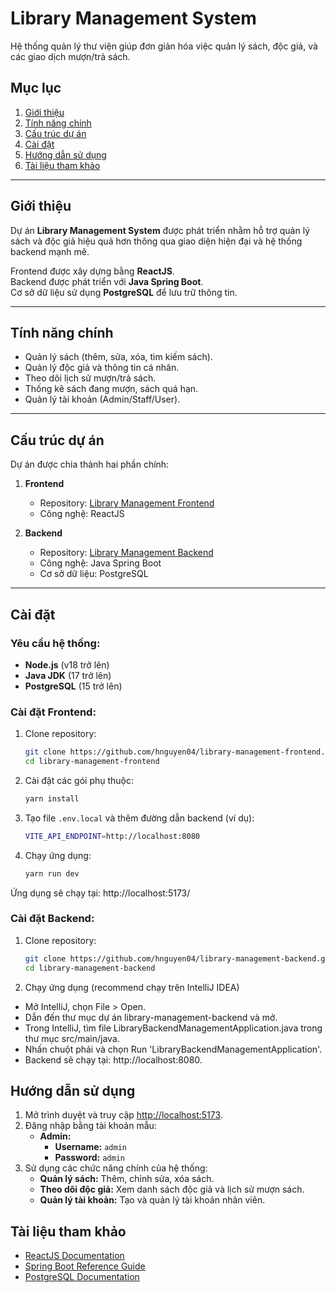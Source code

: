 # Library Management System  

Hệ thống quản lý thư viện giúp đơn giản hóa việc quản lý sách, độc giả, và các giao dịch mượn/trả sách.  

## Mục lục  
1. [Giới thiệu](#giới-thiệu)  
2. [Tính năng chính](#tính-năng-chính)  
3. [Cấu trúc dự án](#cấu-trúc-dự-án)  
4. [Cài đặt](#cài-đặt)  
5. [Hướng dẫn sử dụng](#hướng-dẫn-sử-dụng)  
6. [Tài liệu tham khảo](#tài-liệu-tham-khảo)  

---

## Giới thiệu  
Dự án **Library Management System** được phát triển nhằm hỗ trợ quản lý sách và độc giả hiệu quả hơn thông qua giao diện hiện đại và hệ thống backend mạnh mẽ.  

Frontend được xây dựng bằng **ReactJS**.  
Backend được phát triển với **Java Spring Boot**.  
Cơ sở dữ liệu sử dụng **PostgreSQL** để lưu trữ thông tin.  

---

## Tính năng chính  
- Quản lý sách (thêm, sửa, xóa, tìm kiếm sách).  
- Quản lý độc giả và thông tin cá nhân.  
- Theo dõi lịch sử mượn/trả sách.  
- Thống kê sách đang mượn, sách quá hạn.  
- Quản lý tài khoản (Admin/Staff/User).  

---

## Cấu trúc dự án  
Dự án được chia thành hai phần chính:  
1. **Frontend**  
   - Repository: [Library Management Frontend](https://github.com/hnguyen04/library-management-frontend)  
   - Công nghệ: ReactJS  

2. **Backend**  
   - Repository: [Library Management Backend](https://github.com/hnguyen04/library-management-backend)  
   - Công nghệ: Java Spring Boot  
   - Cơ sở dữ liệu: PostgreSQL  

---

## Cài đặt  
### Yêu cầu hệ thống:  
- **Node.js** (v18 trở lên)  
- **Java JDK** (17 trở lên)  
- **PostgreSQL** (15 trở lên)  

### Cài đặt Frontend:  
1. Clone repository:
   ```bash
   git clone https://github.com/hnguyen04/library-management-frontend.git
   cd library-management-frontend

2. Cài đặt các gói phụ thuộc:
   ```bash
   yarn install
   ```
3. Tạo file `.env.local` và thêm đường dẫn backend (ví dụ):
   ```bash
   VITE_API_ENDPOINT=http://localhost:8080
   ```
4. Chạy ứng dụng:
   ```bash
   yarn run dev
   ```
Ứng dụng sẽ chạy tại: http://localhost:5173/


### Cài đặt Backend:
1. Clone repository:
   ```bash
   git clone https://github.com/hnguyen04/library-management-backend.git
   cd library-management-backend
2. Chạy ứng dụng (recommend chạy trên IntelliJ IDEA)
  - Mở IntelliJ, chọn File > Open.
  - Dẫn đến thư mục dự án library-management-backend và mở.
  - Trong IntelliJ, tìm file LibraryBackendManagementApplication.java trong thư mục src/main/java.
  - Nhấn chuột phải và chọn Run 'LibraryBackendManagementApplication'.
  - Backend sẽ chạy tại: http://localhost:8080.

## Hướng dẫn sử dụng  
1. Mở trình duyệt và truy cập [http://localhost:5173](http://localhost:5173).  
2. Đăng nhập bằng tài khoản mẫu:  
   - **Admin:**  
     - **Username:** `admin`  
     - **Password:** `admin`  
3. Sử dụng các chức năng chính của hệ thống:  
   - **Quản lý sách:** Thêm, chỉnh sửa, xóa sách.
   - **Theo dõi độc giả:** Xem danh sách độc giả và lịch sử mượn sách.  
   - **Quản lý tài khoản:** Tạo và quản lý tài khoản nhân viên.
  
## Tài liệu tham khảo  
- [ReactJS Documentation](https://reactjs.org/docs/getting-started.html)  
- [Spring Boot Reference Guide](https://docs.spring.io/spring-boot/docs/current/reference/htmlsingle/)  
- [PostgreSQL Documentation](https://www.postgresql.org/docs/)  
